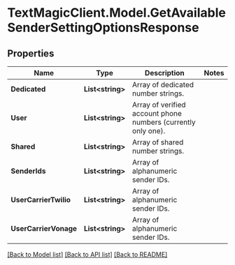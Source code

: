 # TextMagicClient.Model.GetAvailableSenderSettingOptionsResponse
## Properties

Name | Type | Description | Notes
------------ | ------------- | ------------- | -------------
**Dedicated** | **List&lt;string&gt;** | Array of dedicated number strings. | 
**User** | **List&lt;string&gt;** | Array of verified account phone numbers (currently only one). | 
**Shared** | **List&lt;string&gt;** | Array of shared number strings. | 
**SenderIds** | **List&lt;string&gt;** | Array of alphanumeric sender IDs. | 
**UserCarrierTwilio** | **List&lt;string&gt;** | Array of alphanumeric sender IDs. | 
**UserCarrierVonage** | **List&lt;string&gt;** | Array of alphanumeric sender IDs. | 

[[Back to Model list]](../README.md#documentation-for-models) [[Back to API list]](../README.md#documentation-for-api-endpoints) [[Back to README]](../README.md)

